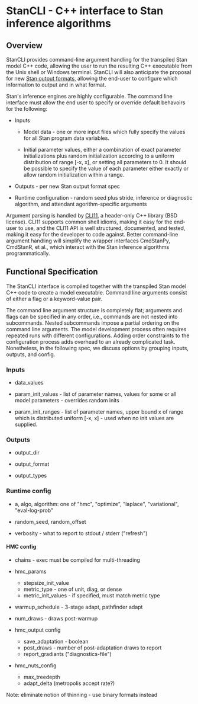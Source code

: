 # StanCLI - C++ interface to Stan inference algorithms

## Overview

StanCLI provides command-line argument handling
for the transpiled Stan model C++ code,
allowing the user to run the resulting C++ executable
from the Unix shell or Windows terminal.
StanCLI will also anticipate the proposal for new
[Stan output formats](https://github.com/stan-dev/design-docs/blob/master/designs/0032-stan-output-formats.md),
allowing the end-user to configure which information to output and in what format.

Stan's inference engines are highly configurable.
The command line interface must allow the end user to specify
or override default behavoirs for the following:

* Inputs

  + Model data - one or more input files which fully specify the values for all Stan program data variables.

  + Initial parameter values, either a combination of exact parameter initializations
  plus random initialization according to a uniform distribution of range [-x, x],  or setting all parameters to 0.
  It should be possible to specify the value of each parameter either exactly or allow random initialization within a range.

* Outputs - per new Stan output format spec

* Runtime configuration - random seed plus stride, inference or diagnostic algorithm, and attendant agorithm-specific arguments



Argument parsing is handled by [CLI11](https://github.com/CLIUtils/CLI11),
a header-only C++ library (BSD license).
CLI11 supports common shell idioms, making it easy for the end-user to use,
and the CLI11 API is well structured, documented, and tested,
making it easy for the developer to code against.
Better command-line argument handling will simplify the
wrapper interfaces CmdStanPy, CmdStanR, et al.,
which interact with the Stan inference algorithms programmatically.

## Functional Specification

The StanCLI interface is compiled together with the transpiled Stan model C++ code
to create a model executable.
Command line arguments consist of either a flag or a keyword-value pair.

The command line argument structure is completely flat; arguments and flags can be
specified in any order, i.e., commands are not nested into subcommands.
Nested subcommands impose a partial ordering on the command line arguments.
The model development process often requires repeated runs with different configurations.
Adding order constraints to the configuration process adds overhead to an already
complicated task.
Nonetheless, in the following spec, we discuss options by grouping inputs, outputs, and config.

### Inputs

* data\_values

* param\_init\_values - list of parameter names, values for some or all model parameters - overrides random inits

* param\_init\_ranges  - list of parameter names, upper bound x of range which is distributed uniform [-x, x] - used when no init values are supplied.


### Outputs

* output\_dir

* output\_format

* output\_types

### Runtime config

* a, algo, algorithm: one of "hmc", "optimize", "laplace", "variational", "eval-log-prob"

* random\_seed, random\_offset

* verbosity - what to report to stdout / stderr  ("refresh")

#### HMC config

* chains - exec must be compiled for multi-threading

* hmc_params
  + stepsize\_init\_value
  + metric\_type - one of unit, diag, or dense
  + metric\_init\_values - if specified, must match metric type

* warmup\_schedule - 3-stage adapt, pathfinder adapt

* num\_draws - draws post-warmup

* hmc\_output config
  + save\_adaptation - boolean
  + post\_draws - number of post-adaptation draws to report
  + report\_gradiants ("diagnostics-file")

* hmc\_nuts\_config
  + max\_treedepth
  + adapt\_delta (metropolis accept rate?)


Note: eliminate notion of thinning - use binary formats instead














